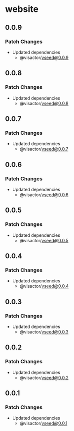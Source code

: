 # website

## 0.0.9

### Patch Changes

- Updated dependencies
  - @visactor/vseed@0.0.9

## 0.0.8

### Patch Changes

- Updated dependencies
  - @visactor/vseed@0.0.8

## 0.0.7

### Patch Changes

- Updated dependencies
  - @visactor/vseed@0.0.7

## 0.0.6

### Patch Changes

- Updated dependencies
  - @visactor/vseed@0.0.6

## 0.0.5

### Patch Changes

- Updated dependencies
  - @visactor/vseed@0.0.5

## 0.0.4

### Patch Changes

- Updated dependencies
  - @visactor/vseed@0.0.4

## 0.0.3

### Patch Changes

- Updated dependencies
  - @visactor/vseed@0.0.3

## 0.0.2

### Patch Changes

- Updated dependencies
  - @visactor/vseed@0.0.2

## 0.0.1

### Patch Changes

- Updated dependencies
  - @visactor/vseed@0.0.1
